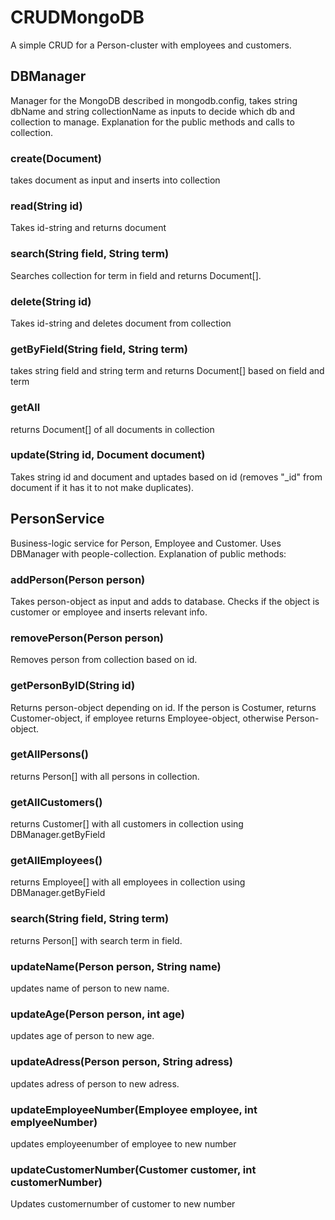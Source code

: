 # CRUDMongoDB
A simple CRUD for a Person-cluster with employees and customers.
## DBManager
Manager for the MongoDB described in mongodb.config, takes string dbName and string collectionName as inputs to decide which db and collection to manage.
Explanation for the public methods and calls to collection.
### create(Document)
takes document as input and inserts into collection
### read(String id)
Takes id-string and returns document
### search(String field, String term)
Searches collection for term in field and returns Document[].
### delete(String id)
Takes id-string and deletes document from collection
### getByField(String field, String term)
takes string field and string term and returns Document[] based on field and term
### getAll
returns Document[] of all documents in collection
### update(String id, Document document)
Takes string id and document and uptades based on id (removes "_id" from document if it has it to not make duplicates).

## PersonService
Business-logic service for Person, Employee and Customer. Uses DBManager with people-collection.
Explanation of public methods:
### addPerson(Person person)
Takes person-object as input and adds to database. Checks if the object is customer or employee and inserts relevant info.
### removePerson(Person person)
Removes person from collection based on id.
### getPersonByID(String id)
Returns person-object depending on id. If the person is Costumer, returns Customer-object, if employee returns Employee-object, otherwise Person-object.
### getAllPersons()
returns Person[] with all persons in collection.
### getAllCustomers()
returns Customer[] with all customers in collection using DBManager.getByField
### getAllEmployees()
returns Employee[] with all employees in collection using DBManager.getByField
### search(String field, String term)
returns Person[] with search term in field.
### updateName(Person person, String name)
updates name of person to new name.
### updateAge(Person person, int age)
updates age of person to new age.
### updateAdress(Person person, String adress)
updates adress of person to new adress.
### updateEmployeeNumber(Employee employee, int emplyeeNumber)
updates employeenumber of employee to new number
### updateCustomerNumber(Customer customer, int customerNumber)
Updates customernumber of customer to new number
